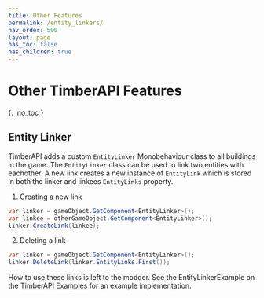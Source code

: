 ```yaml
---
title: Other Features
permalink: /entity_linkers/
nav_order: 500
layout: page
has_toc: false
has_children: true
---
```

# Other TimberAPI Features
{: .no_toc }

## Entity Linker

TimberAPI adds a custom `EntityLinker` Monobehaviour class to all buildings in the game. The `EntityLinker` class can be used to link two entities with eachother. A new link creates a new instance of `EntityLink` which is stored in both the linker and linkees `EntityLinks` property.
1. Creating a new link
```csharp
var linker = gameObject.GetComponent<EntityLinker>();
var linkee = otherGameObject.GetComponent<EntityLinker>();
linker.CreateLink(linkee);
```
2. Deleting a link
```csharp
var linker = gameObject.GetComponent<EntityLinker>();
linker.DeleteLink(linker.EntityLinks.First());
```

How to use these links is left to the modder. 
See the EntityLinkerExample on the [TimberAPI Examples](https://github.com/Timberborn-Modding-Central/TimberAPI/tree/main/TimberAPIExample) for an example implementation.

